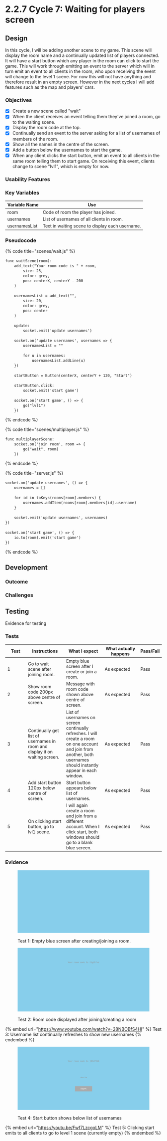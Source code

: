 # 2.2.7 Cycle 7: Waiting for players screen

## Design

In this cycle, I will be adding another scene to my game. This scene will display the room name and a continually updated list of players connected. It will have a start button which any player in the room can click to start the game. This will work through emitting an event to the server which will in turn emit an event to all clients in the room, who upon receiving the event will change to the level 1 scene. For now this will not have anything and therefore result in an empty screen. However in the next cycles I will add features such as the map and players' cars.

### Objectives

* [x] Create a new scene called "wait"
* [x] When the client receives an event telling them they've joined a room, go to the waiting scene.
* [x] Display the room code at the top.
* [x] Continually send an event to the server asking for a list of usernames of members of the room.
* [x] Show all the names in the centre of the screen.
* [x] Add a button below the usernames to start the game.
* [x] When any client clicks the start button, emit an event to all clients in the same room telling them to start game. On receiving this event, clients change to scene "lvl1", which is empty for now.

### Usability Features

### Key Variables

| Variable Name | Use                                             |
| ------------- | ----------------------------------------------- |
| room          | Code of room the player has joined.             |
| usernames     | List of usernames of all clients in room.       |
| usernamesList | Text in waiting scene to display each username. |

### Pseudocode

{% code title="scenes/wait.js" %}
```
func waitScene(room):
    add_text("Your room code is " + room, 
        size: 25, 
        color: grey,
        pos: centerX, centerY - 200
    )
    
    usernamesList = add_text("",
        size: 20,
        color: grey,
        pos: center
    )
    
    update:
        socket.emit('update usernames')
        
    socket.on('update usernames', usernames => {
        usernamesList = ""
        
        for u in usernames:
            usernamesList.addLine(u)    
    })
    
    startButton = Button(centerX, centerY + 120, "Start")
    
    startButton.click:
        socket.emit('start game')
        
    socket.on('start game', () => {
        go("lvl1")
    })
```
{% endcode %}

{% code title="scenes/multiplayer.js" %}
```
func multiplayerScene:
    socket.on('join room', room => {
        go("wait", room)
    })
```
{% endcode %}

{% code title="server.js" %}
```
socket.on('update usernames', () => {
    usernames = []
    
    for id in toKeys(rooms[room].members) {
        usernames.addItem(rooms[room].members[id].username)
    }
    
    socket.emit('update usernames', usernames)
})

socket.on('start game', () => {
    io.to(room).emit('start game')
})
```
{% endcode %}

## Development

### Outcome



### Challenges



## Testing

Evidence for testing

### Tests

<table><thead><tr><th width="95">Test</th><th width="158">Instructions</th><th width="171">What I expect</th><th width="174">What actually happens</th><th>Pass/Fail</th></tr></thead><tbody><tr><td>1</td><td>Go to wait scene after joining room.</td><td>Empty blue screen after I create or join a room.</td><td>As expected</td><td>Pass</td></tr><tr><td>2</td><td>Show room code 200px above centre of screen.</td><td>Message with room code shown above centre of screen.</td><td>As expected</td><td>Pass</td></tr><tr><td>3</td><td>Continually get list of usernames in room and display it on waiting screen.</td><td>List of usernames on screen continually refreshes. I will create a room on one account and join from another, both usernames should instantly appear in each window.</td><td>As expected</td><td>Pass</td></tr><tr><td>4</td><td>Add start button 120px below centre of screen.</td><td>Start button appears below list of usernames.</td><td>As expected</td><td>Pass</td></tr><tr><td>5</td><td>On clicking start button, go to lvl1 scene.</td><td>I will again create a room and join from a different account. When I click start, both windows should go to a blank blue screen.</td><td>As expected</td><td>Pass</td></tr></tbody></table>

### Evidence

<figure><img src="../.gitbook/assets/image (4).png" alt=""><figcaption><p>Test 1: Empty blue screen after creating/joining a room.</p></figcaption></figure>

<figure><img src="../.gitbook/assets/image (1) (1) (1).png" alt=""><figcaption><p>Test 2: Room code displayed after joining/creating a room</p></figcaption></figure>

{% embed url="https://www.youtube.com/watch?v=28NBOBfS4HI" %}
Test 3: Username list continually refreshes to show new usernames
{% endembed %}

<figure><img src="../.gitbook/assets/image (52).png" alt=""><figcaption><p>Test 4: Start button shows below list of usernames</p></figcaption></figure>

{% embed url="https://youtu.be/Fwf7LzcgoLM" %}
Test 5: Clicking start emits to all clients to go to level 1 scene (currently empty)
{% endembed %}
